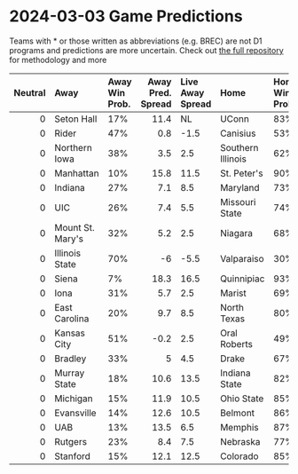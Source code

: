 # 2024-03-03 Game Predictions
Teams with * or those written as abbreviations (e.g. BREC) are not D1 programs and predictions are more uncertain. Check out [the full repository](https://github.com/grdavis/college-basketball-elo) for methodology and more

|   Neutral | Away             | Away Win Prob.   |   Away Pred. Spread | Live Away Spread   | Home              | Home Win Prob.   |   Home Pred. Spread |
|----------:|:-----------------|:-----------------|--------------------:|:-------------------|:------------------|:-----------------|--------------------:|
|         0 | Seton Hall       | 17%              |                11.4 | NL                 | UConn             | 83%              |               -11.4 |
|         0 | Rider            | 47%              |                 0.8 | -1.5               | Canisius          | 53%              |                -0.8 |
|         0 | Northern Iowa    | 38%              |                 3.5 | 2.5                | Southern Illinois | 62%              |                -3.5 |
|         0 | Manhattan        | 10%              |                15.8 | 11.5               | St. Peter's       | 90%              |               -15.8 |
|         0 | Indiana          | 27%              |                 7.1 | 8.5                | Maryland          | 73%              |                -7.1 |
|         0 | UIC              | 26%              |                 7.4 | 5.5                | Missouri State    | 74%              |                -7.4 |
|         0 | Mount St. Mary's | 32%              |                 5.2 | 2.5                | Niagara           | 68%              |                -5.2 |
|         0 | Illinois State   | 70%              |                -6   | -5.5               | Valparaiso        | 30%              |                 6   |
|         0 | Siena            | 7%               |                18.3 | 16.5               | Quinnipiac        | 93%              |               -18.3 |
|         0 | Iona             | 31%              |                 5.7 | 2.5                | Marist            | 69%              |                -5.7 |
|         0 | East Carolina    | 20%              |                 9.7 | 8.5                | North Texas       | 80%              |                -9.7 |
|         0 | Kansas City      | 51%              |                -0.2 | 2.5                | Oral Roberts      | 49%              |                 0.2 |
|         0 | Bradley          | 33%              |                 5   | 4.5                | Drake             | 67%              |                -5   |
|         0 | Murray State     | 18%              |                10.6 | 13.5               | Indiana State     | 82%              |               -10.6 |
|         0 | Michigan         | 15%              |                11.9 | 10.5               | Ohio State        | 85%              |               -11.9 |
|         0 | Evansville       | 14%              |                12.6 | 10.5               | Belmont           | 86%              |               -12.6 |
|         0 | UAB              | 13%              |                13.5 | 6.5                | Memphis           | 87%              |               -13.5 |
|         0 | Rutgers          | 23%              |                 8.4 | 7.5                | Nebraska          | 77%              |                -8.4 |
|         0 | Stanford         | 15%              |                12.1 | 12.5               | Colorado          | 85%              |               -12.1 |